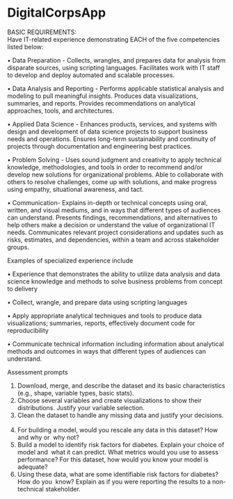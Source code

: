 # DigitalCorpsApp
BASIC REQUIREMENTS:  
Have IT-related experience demonstrating EACH of the five competencies listed below:

•	Data Preparation - Collects, wrangles, and prepares data for analysis from disparate sources, using scripting languages. Facilitates work with IT staff to develop and deploy automated and scalable processes. 

•	Data Analysis and Reporting - Performs applicable statistical analysis and modeling to pull meaningful insights. Produces data visualizations, summaries, and reports. Provides recommendations on analytical approaches, tools, and architectures.

•	Applied Data Science - Enhances products, services, and systems with design and development of data science projects to support business needs and operations. Ensures long-term sustainability and continuity of projects through documentation and engineering best practices.

•	Problem Solving - Uses sound judgment and creativity to apply technical knowledge, methodologies, and tools in order to recommend and/or develop new solutions for organizational problems. Able to collaborate with others to resolve challenges, come up with solutions, and make progress using empathy, situational awareness, and tact.

•	Communication- Explains in-depth or technical concepts using oral, written, and visual mediums, and in ways that different types of audiences can understand. Presents findings, recommendations, and alternatives to help others make a decision or understand the value of organizational IT needs. Communicates relevant project considerations and updates such as risks, estimates, and dependencies, within a team and across stakeholder groups.

Examples of specialized experience include

•	Experience that demonstrates the ability to utilize data analysis and data science knowledge and methods to solve business problems from concept to delivery

•	Collect, wrangle, and prepare data using scripting languages

•	Apply appropriate analytical techniques and tools to produce data visualizations; summaries, reports, effectively document code for reproducibility

•	Communicate technical information including information about analytical methods and outcomes in ways that different types of audiences can understand.

Assessment prompts 
1.	Download, merge, and describe the dataset and its basic characteristics (e.g., shape, variable types, basic stats).  
2.	Choose several variables and create visualizations to show their distributions. Justify your variable selection.  
3.	Clean the dataset to handle any missing data and justify your decisions.  
4.	For building a model, would you rescale any data in this dataset? How and why or  why not?  
5.	Build a model to identify risk factors for diabetes. Explain your choice of model and  what it can predict. What metrics would you use to assess performance? For this dataset, how would you know your model is adequate?  
6.	Using these data, what are some identifiable risk factors for diabetes? How do you  know? Explain as if you were reporting the results to a non-technical stakeholder.  

